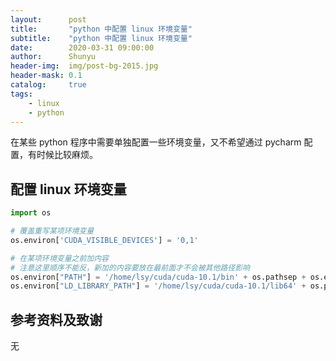 ```yaml
---
layout:      post
title:       "python 中配置 linux 环境变量"
subtitle:    "python 中配置 linux 环境变量"
date:        2020-03-31 09:00:00
author:      Shunyu
header-img:  img/post-bg-2015.jpg
header-mask: 0.1
catalog:     true
tags:
    - linux
    - python
---
```




在某些 python 程序中需要单独配置一些环境变量，又不希望通过 pycharm 配置，有时候比较麻烦。



## 配置 linux 环境变量

```python
import os

# 覆盖重写某项环境变量
os.environ['CUDA_VISIBLE_DEVICES'] = '0,1'

# 在某项环境变量之前加内容
# 注意这里顺序不能反，新加的内容要放在最前面才不会被其他路径影响
os.environ["PATH"] = '/home/lsy/cuda/cuda-10.1/bin' + os.pathsep + os.environ["PATH"]
os.environ["LD_LIBRARY_PATH"] = '/home/lsy/cuda/cuda-10.1/lib64' + os.pathsep + os.environ["LD_LIBRARY_PATH"]
```





## 参考资料及致谢

无

